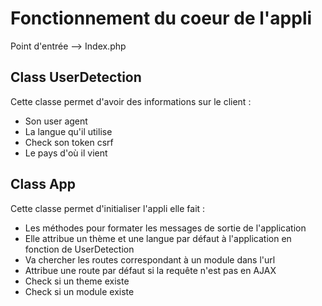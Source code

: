 
# Fonctionnement du coeur de l'appli

Point d'entrée --> Index.php  

## Class UserDetection

Cette classe permet d'avoir des informations sur le client :
- Son user agent
- La langue qu'il utilise
- Check son token csrf
- Le pays d'où il vient


## Class App

Cette classe permet d'initialiser l'appli elle fait :
- Les méthodes pour formater les messages de sortie de l'application
- Elle attribue un thème et une langue par défaut à l'application en fonction de UserDetection
- Va chercher les routes correspondant à un module dans l'url
- Attribue une route par défaut si la requête n'est pas en AJAX
- Check si un theme existe
- Check si un module existe


